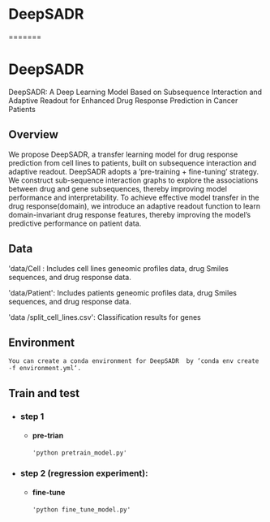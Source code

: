 # DeepSADR
=======
# DeepSADR
DeepSADR: A Deep Learning Model Based on Subsequence Interaction and
Adaptive Readout for Enhanced Drug Response Prediction in Cancer Patients


## Overview 
We propose DeepSADR, a transfer learning model for
drug response prediction from cell lines to patients, built on
subsequence interaction and adaptive readout. DeepSADR
adopts a ’pre-training + fine-tuning’ strategy. We construct
sub-sequence interaction graphs to explore the associations
between drug and gene subsequences, thereby improving
model performance and interpretability. To achieve effective
model transfer in the drug response(domain), we introduce
an adaptive readout function to learn domain-invariant drug
response features, thereby improving the model’s predictive
performance on patient data.

## Data
'data/Cell : Includes cell lines geneomic profiles data, drug Smiles sequences, and drug response data.


'data/Patient': Includes patients geneomic profiles data, drug Smiles sequences, and drug response data.


'data /split_cell_lines.csv': Classification results for genes



## Environment
`You can create a conda environment for DeepSADR  by ‘conda env create -f environment.yml‘.`


## Train and test
- ### step 1
  - #### pre-trian 
        'python pretrain_model.py'
- ### step 2 (regression experiment):
  - #### fine-tune 
        'python fine_tune_model.py'
 
